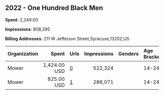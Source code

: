 ## 2022 - One Hundred Black Men 
**Spent**: 2,249.00

**Impressions**: 808,395

**Billing Addresses**: 211 W Jefferson Street,Syracuse,13202,US

|Organization|Spent|Urls|Impressions|Genders|Age Brackets|Country Codes|
|:---|---:|:---|---:|:---|:---|:---|
|Mower|1,424.00 USD|[0](https://www.snap.com/political-ads/asset/175d0ee582a667ae8257cfe354cae1ff28ad1339822e04319d6c1bd068fa8f31?mediaType=mp4)|522,324||14-24|united states|
|Mower|825.00 USD|[1](https://www.snap.com/political-ads/asset/16d1e9fe0c2edcd0c3e27f8e5b59370c55694ea1b2d81562f7eb145fb41af4ff?mediaType=mp4)|286,071||14-24|united states|
